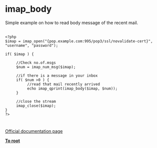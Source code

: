 # imap_body



Simple example on how to read body message of the recent mail.<br><br>

```
<?php
$imap = imap_open("{pop.example.com:995/pop3/ssl/novalidate-cert}", "username", "password");

if( $imap ) {
    
     //Check no.of.msgs
     $num = imap_num_msg($imap);

     //if there is a message in your inbox
     if( $num >0 ) {
          //read that mail recently arrived
          echo imap_qprint(imap_body($imap, $num));
     }

     //close the stream
     imap_close($imap);
}
?>
```
  

#

[Official documentation page](https://www.php.net/manual/en/function.imap-body.php)

**[To root](/README.md)**